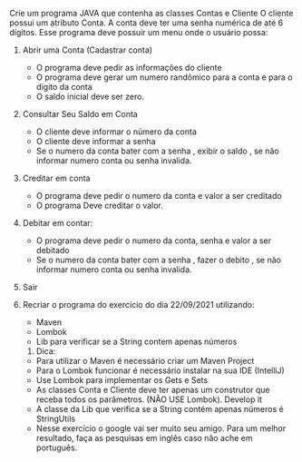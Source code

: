 Crie um programa JAVA que contenha as classes Contas e Cliente
O cliente possui um atributo Conta.
A conta deve ter uma senha numérica de até 6 dígitos.
Esse programa deve possuir um menu onde o usuário possa:
1. Abrir uma Conta (Cadastrar conta)
   * O programa deve pedir as informações do cliente
   * O programa deve gerar um numero randômico para a conta e para o digito da conta
   * O saldo inicial deve ser zero.
2. Consultar Seu Saldo em Conta
   * O cliente deve informar o número da conta
   * O cliente deve informar a senha
   * Se o numero da conta bater com a senha , exibir o saldo , se não informar numero conta ou senha invalida.
3. Creditar em conta
   * O programa deve pedir o numero da conta e valor a ser creditado
   * O programa Deve creditar o valor.
4. Debitar em contar:
   * O programa deve pedir o numero da conta, senha e valor a ser debitado
   * Se o numero da conta bater com a senha , fazer o debito , se não informar numero conta ou senha invalida.
5. Sair


6. Recriar o programa do exercício do dia 22/09/2021 utilizando:

   * Maven 
   * Lombok
   * Lib para verificar se a String contem apenas números

   1. Dica:
   * Para utilizar o Maven é necessário criar um Maven Project
   * Para o Lombok funcionar é necessário instalar na sua IDE (IntelliJ)
   * Use Lombok para implementar os Gets e Sets
   * As classes Conta e Cliente deve ter apenas um construtor que receba todos os parâmetros. (NÃO USE Lombok). Develop it
   * A classe da Lib que verifica se a String contém apenas números é StringUtils
   * Nesse exercício o google vai ser muito seu amigo. Para um melhor resultado, faça as pesquisas em inglês caso não ache em português.